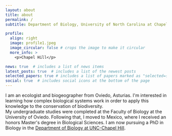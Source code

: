 ```yaml
---
layout: about
title: about
permalink: /
subtitle: Department of Biology, University of North Carolina at Chapel Hill

profile:
  align: right
  image: profile1.jpeg
  image_circular: false # crops the image to make it circular
  more_info: >
    <p>Chapel Hill</p>

news: true  # includes a list of news items
latest_posts: true  # includes a list of the newest posts
selected_papers: true # includes a list of papers marked as "selected={true}"
social: true  # includes social icons at the bottom of the page
---
```


I am an ecologist and biogeographer from Oviedo, Asturias. I'm interested in learning how complex biological systems work in order to apply this knowledge to the conservation of biodiversity.  
My undergraduate studies were completed at the Faculty of Biology at the University of Oviedo. Following that, I moved to Mexico, where I received an honors Master's degree in Biological Sciences. I am now pursuing a PhD in Biology in the [Department of Biology at UNC-Chapel Hill](https://bio.unc.edu).
